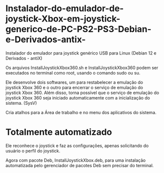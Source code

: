 # Instalador-do-emulador-de-joystick-Xbox-em-joystick-generico-de-PC-PS2-PS3-Debian-e-Derivados-antix-
Instalador do emulador para joystick genérico USB para Linux (Debian 12 e Derivados - antiX)

Os arquivos InstallJoystickXbox360.sh e InstallJoystickXbox360 podem ser executados no terminal como root, usando o comando sudo ou su.

Ele desenvolve dois softwares, um para restabelecer a emulação do joystick Xbox 360 e o outro para encerrar o serviço de emulação do joystick Xbox 360. Além disso, torna possível que o serviço de emulação do joystick Xbox 360 seja iniciado automaticamente com a inicialização do sistema. (SysV)

Cria atalhos para a Área de trabalho e no menu dos aplicativos do sistema.

# Totalmente automatizado

Ele reconhece o joystick e faz as configurações, apenas solicitando do usuário o perfil do joystick.

Agora com pacote Deb, InstallJoystickXbox.deb, para uma instalação automatizada pelo gerenciador de pacotes Deb sem precisar do terminal.
